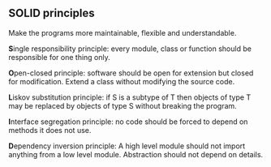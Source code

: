 ## SOLID principles

Make the programs more maintainable, flexible and understandable.

**S**ingle responsibility principle:
every module, class or function should be responsible for one thing only.

**O**pen-closed principle:
software should be open for extension but closed for modification.
Extend a class without modifying the source code.

**L**iskov substitution principle:
if S is a subtype of T then objects of type T may be replaced by objects
of type S without breaking the program.

**I**nterface segregation principle:
no code should be forced to depend on methods it does not use.

**D**ependency inversion principle:
A high level module should not import anything from a low level module.
Abstraction should not depend on details.